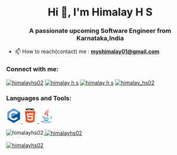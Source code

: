 <h1 align="center"> Hi 👋, I'm Himalay H S</h1>
<h3 align="center">A passionate upcoming Software Engineer from Karnataka,India</h3>



- 📫 How to reach(contact) me :  **myshimalay01@gmail.com**

<h3 align="left">Connect with me:</h3>
<p align="left">
<a href="https://twitter.com/himalayhs02" target="blank"><img align="center" src="https://raw.githubusercontent.com/rahuldkjain/github-profile-readme-generator/master/src/images/icons/Social/twitter.svg" alt="himalayhs02" height="30" width="40" /></a>
<a href="https://linkedin.com/in/himalay-h-s" target="blank"><img align="center" src="https://raw.githubusercontent.com/rahuldkjain/github-profile-readme-generator/master/src/images/icons/Social/linked-in-alt.svg" alt="himalay h s" height="30" width="40" /></a>
<a href="https://fb.com/himalayhs02" target="blank"><img align="center" src="https://raw.githubusercontent.com/rahuldkjain/github-profile-readme-generator/master/src/images/icons/Social/facebook.svg" alt="himalay h s" height="30" width="40" /></a>
<a href="https://instagram.com/himalay_hs02" target="blank"><img align="center" src="https://raw.githubusercontent.com/rahuldkjain/github-profile-readme-generator/master/src/images/icons/Social/instagram.svg" alt="himalay_hs02" height="30" width="40" /></a>

</p>

<h3 align="left">Languages and Tools:</h3>
<p align="left"> <a href="https://www.cprogramming.com/" target="_blank" rel="noreferrer"> <img src="https://raw.githubusercontent.com/devicons/devicon/master/icons/c/c-original.svg" alt="c" width="40" height="40"/> </a> <a href="https://www.w3.org/html/" target="_blank" rel="noreferrer"> <img src="https://raw.githubusercontent.com/devicons/devicon/master/icons/html5/html5-original-wordmark.svg" alt="html5" width="40" height="40"/> </a> <a href="https://www.java.com" target="_blank" rel="noreferrer"> <img src="https://raw.githubusercontent.com/devicons/devicon/master/icons/java/java-original.svg" alt="java" width="40" height="40"/> </a> <a href="https://kotlinlang.org" target="_blank" rel="noreferrer">  </p>

<p><img align="left" src="https://github-readme-stats.vercel.app/api/top-langs?username=himalayhs02&show_icons=true&locale=en&layout=compact" alt="himalayhs02" /></p>

<p>&nbsp;<img align="center" src="https://github-readme-stats.vercel.app/api?username=himalayhs02&show_icons=true&locale=en" alt="himalayhs02" /></p>

<p><img align="center" src="https://github-readme-streak-stats.herokuapp.com/?user=himalayhs02&" alt="himalayhs02" /></p>

